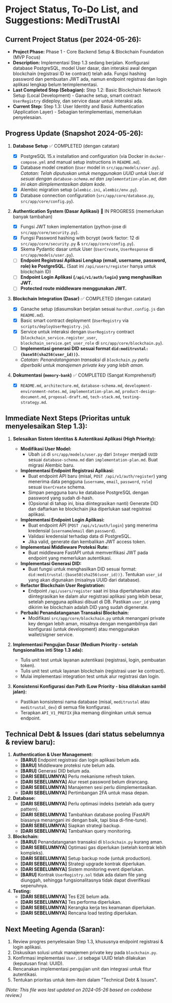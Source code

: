 # Project Status, To-Do List, and Suggestions: MediTrustAl

## Current Project Status (per 2024-05-26):
* **Project Phase:** Phase 1 - Core Backend Setup & Blockchain Foundation (MVP Focus)
* **Description:** Implementasi Step 1.3 sedang berjalan. Konfigurasi database PostgreSQL, model User dasar, dan interaksi awal dengan blockchain (registrasi ID ke contract) telah ada. Fungsi hashing password dan pembuatan JWT ada, namun endpoint registrasi dan login aplikasi lengkap belum terimplementasi.
* **Last Completed Step (Sebagian):** Step 1.2: Basic Blockchain Network Setup (Local Development) - Ganache setup, smart contract `UserRegistry` dideploy, dan service dasar untuk interaksi ada.
* **Current Step:** Step 1.3: User Identity and Basic Authentication (Application Layer) - Sebagian terimplementasi, memerlukan penyelesaian.

## Progress Update (Snapshot 2024-05-26):
1. **Database Setup** ✅ COMPLETED (dengan catatan)
   - [x] PostgreSQL 15.x installation and configuration (via Docker in `docker-compose.yml` and manual setup instructions in `README.md`).
   - [x] Database model creation (`User` model in `src/app/models/user.py`).
*Catatan: Telah diputuskan untuk menggunakan UUID untuk User.id sesuai dengan `database-schema.md` dan `implementation-plan.md`, dan ini akan diimplementasikan dalam kode.*
   - [x] Alembic migration setup (`alembic.ini`, `alembic/env.py`).
   - [x] Database connection configuration (`src/app/core/database.py`, `src/app/core/config.py`).

2. **Authentication System (Dasar Aplikasi)** 🔄 IN PROGRESS (memerlukan banyak tambahan)
   - [x] Fungsi JWT token implementation (python-jose di `src/app/core/security.py`).
   - [x] Fungsi Password hashing with bcrypt (work factor: 12 di `src/app/core/security.py` & `src/app/core/config.py`).
   - [x] Skema Pydantic dasar untuk User (`UserCreate`, `UserResponse` di `src/app/models/user.py`).
   - [ ] **Endpoint Registrasi Aplikasi Lengkap (email, username, password, role) ke PostgreSQL.** (Saat ini `/api/users/register` hanya untuk blockchain ID)
   - [ ] **Endpoint Login Aplikasi (`/api/v1/auth/login`) yang menghasilkan JWT.**
   - [ ] **Protected route middleware menggunakan JWT.**

3. **Blockchain Integration (Dasar)** ✅ COMPLETED (dengan catatan)
   - [x] Ganache setup (diasumsikan berjalan sesuai `hardhat.config.js` dan `README.md`).
   - [x] Basic smart contract deployment (`UserRegistry` via `scripts/deployUserRegistry.js`).
   - [x] Service untuk interaksi dengan `UserRegistry` contract (`blockchain_service.register_user`, `blockchain_service.get_user_role` di `src/app/core/blockchain.py`).
   - [ ] **Implementasi generasi DID sesuai format `did:meditrustal:{base58(sha256(user_id))}`.**
   - *Catatan: Penandatanganan transaksi di `blockchain.py` perlu diperbaiki untuk manajemen private key yang lebih aman.*

4. **Dokumentasi (`memory-bank`)** ✅ COMPLETED (Sangat Komprehensif)
   - [x] `README.md`, `architecture.md`, `database-schema.md`, `development-environment-notes.md`, `implementation-plan.md`, `product-design-document.md`, `proposal-draft.md`, `tech-stack.md`, `testing-strategy.md`.

## Immediate Next Steps (Prioritas untuk menyelesaikan Step 1.3):

1.  **Selesaikan Sistem Identitas & Autentikasi Aplikasi (High Priority):**
    * **Modifikasi User Model:**
        * Ubah `id` di `src/app/models/user.py` dari `Integer` menjadi `UUID` sesuai `database-schema.md` dan `implementation-plan.md`. Buat migrasi Alembic baru.
    * **Implementasi Endpoint Registrasi Aplikasi:**
        * Buat endpoint API baru (misal, `POST /api/v1/auth/register`) yang menerima data pengguna (`username`, `email`, `password`, `role`) sesuai `UserCreate` schema.
        * Simpan pengguna baru ke database PostgreSQL dengan password yang sudah di-hash.
        * (Opsional di tahap ini, bisa diintegrasikan nanti) Generate DID dan daftarkan ke blockchain jika diperlukan saat registrasi aplikasi.
    * **Implementasi Endpoint Login Aplikasi:**
        * Buat endpoint API (`POST /api/v1/auth/login`) yang menerima kredensial (`username`/`email` dan `password`).
        * Validasi kredensial terhadap data di PostgreSQL.
        * Jika valid, generate dan kembalikan JWT access token.
    * **Implementasi Middleware Proteksi Rute:**
        * Buat middleware FastAPI untuk memverifikasi JWT pada endpoint yang memerlukan autentikasi.
    * **Implementasi Generasi DID:**
        * Buat fungsi untuk menghasilkan DID sesuai format: `did:meditrustal:{base58(sha256(user_id))}`. Tentukan `user_id` yang akan digunakan (misalnya UUID dari database).
    * **Refactor Blockchain User Registration:**
        * Endpoint `/api/users/register` saat ini bisa dipertahankan atau diintegrasikan ke dalam alur registrasi aplikasi yang lebih besar, setelah pengguna aplikasi dibuat di DB. Pastikan `user_id` yang dikirim ke blockchain adalah DID yang sudah digenerate.
    * **Perbaiki Penandatanganan Transaksi Blockchain:**
        * Modifikasi `src/app/core/blockchain.py` untuk menangani private key dengan lebih aman, misalnya dengan mengambilnya dari konfigurasi (untuk development) atau menggunakan wallet/signer service.

2.  **Implementasi Pengujian Dasar (Medium Priority - setelah fungsionalitas inti Step 1.3 ada):**
    * Tulis unit test untuk layanan autentikasi (registrasi, login, pembuatan token).
    * Tulis unit test untuk layanan blockchain (registrasi user ke contract).
    * Mulai implementasi integration test untuk alur registrasi dan login.

3.  **Konsistensi Konfigurasi dan Path (Low Priority - bisa dilakukan sambil jalan):**
    * Pastikan konsistensi nama database (misal, `meditrustal` atau `meditrustal_dev`) di semua file konfigurasi.
    * Terapkan `API_V1_PREFIX` jika memang diinginkan untuk semua endpoint.

## Technical Debt & Issues (dari status sebelumnya & review baru):

1.  **Authentication & User Management:**
    * **[BARU]** Endpoint registrasi dan login aplikasi belum ada.
    * **[BARU]** Middleware proteksi rute belum ada.
    * **[BARU]** Generasi DID belum ada.
    * **[DARI SEBELUMNYA]** Perlu mekanisme refresh token.
    * **[DARI SEBELUMNYA]** Alur reset password belum dirancang.
    * **[DARI SEBELUMNYA]** Manajemen sesi perlu diimplementasikan.
    * **[DARI SEBELUMNYA]** Pertimbangan 2FA untuk masa depan.
2.  **Database:**
    * **[DARI SEBELUMNYA]** Perlu optimasi indeks (setelah ada query pattern).
    * **[DARI SEBELUMNYA]** Tambahkan database pooling (FastAPI biasanya menangani ini dengan baik, tapi bisa di-fine-tune).
    * **[DARI SEBELUMNYA]** Siapkan strategi backup.
    * **[DARI SEBELUMNYA]** Tambahkan query monitoring.
3.  **Blockchain:**
    * **[BARU]** Penandatanganan transaksi di `blockchain.py` kurang aman.
    * **[DARI SEBELUMNYA]** Optimasi gas diperlukan (setelah kontrak lebih kompleks).
    * **[DARI SEBELUMNYA]** Setup backup node (untuk production).
    * **[DARI SEBELUMNYA]** Strategi upgrade kontrak diperlukan.
    * **[DARI SEBELUMNYA]** Sistem monitoring event diperlukan.
    * **[BARU]** Kontrak `UserRegistry.sol` tidak ada dalam file yang diunggah, sehingga fungsionalitasnya tidak dapat diverifikasi sepenuhnya.
4.  **Testing:**
    * **[DARI SEBELUMNYA]** Tes E2E belum ada.
    * **[DARI SEBELUMNYA]** Tes performa diperlukan.
    * **[DARI SEBELUMNYA]** Kerangka kerja tes keamanan diperlukan.
    * **[DARI SEBELUMNYA]** Rencana load testing diperlukan.

## Next Meeting Agenda (Saran):

1.  Review progres penyelesaian Step 1.3, khususnya endpoint registrasi & login aplikasi.
2.  Diskusikan solusi untuk manajemen private key pada `blockchain.py`.
3.  Konfirmasi implementasi `User.id` sebagai UUID telah dilakukan (keputusan final: UUID).
4.  Rencanakan implementasi pengujian unit dan integrasi untuk fitur autentikasi.
5.  Tentukan prioritas untuk item-item dalam "Technical Debt & Issues".

*(Note: This file was last updated on 2024-05-26 based on codebase review.)*